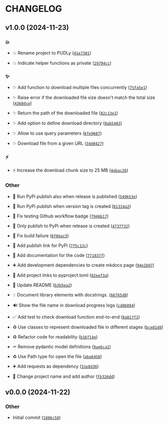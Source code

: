 # CHANGELOG


## v1.0.0 (2024-11-23)

### :boom:

- :boom: Rename project to PUDLy
  ([`41e7301`](https://github.com/8-bit-hunters/pudly/commit/41e73010a01a928930c424dc848e8b2675df1a35))

- :boom: Indicate helper functions as private
  ([`19794cc`](https://github.com/8-bit-hunters/pudly/commit/19794cc089abf960f5db8460d5b6c2bcc38dd6ec))

### :sparkles:

- :sparkles: Add function to download multiple files concurrently
  ([`75fa5e1`](https://github.com/8-bit-hunters/pudly/commit/75fa5e188b58d4b995a1b9c09bd06d9682609904))

- :sparkles: Raise error if the downloaded file size doesn't match the total size
  ([`4368dce`](https://github.com/8-bit-hunters/pudly/commit/4368dcea054e5e387de6ce8921bcf171366319da))

- :sparkles: Return the path of the downloaded file
  ([`82c13e1`](https://github.com/8-bit-hunters/pudly/commit/82c13e167ca583e8977314f284034cadc2a2dc91))

- :sparkles: Add option to define download directory
  ([`8ab5483`](https://github.com/8-bit-hunters/pudly/commit/8ab54835bb93c7299f87a62ad18c62fab1301773))

- :sparkles: Allow to use query parameters
  ([`6fe9687`](https://github.com/8-bit-hunters/pudly/commit/6fe9687947475b4fb7974c0d2040ff46f0ee4cfe))

- :sparkles: Download file from a given URL
  ([`34d0427`](https://github.com/8-bit-hunters/pudly/commit/34d04274c7f9c46f6db9613cd11367b1a3889a8f))

### :zap:

- :zap: Increase the download chunk size to 25 MB
  ([`4ebac26`](https://github.com/8-bit-hunters/pudly/commit/4ebac26187e98303f0bc626168613177f77cdc11))

### Other

- :construction_worker: Run PyPi publish also when release is published
  ([`549653e`](https://github.com/8-bit-hunters/pudly/commit/549653e205db44841c9cd780cf581f55edec7751))

- :construction_worker: Run PyPi publish when version tag is created
  ([`81314a2`](https://github.com/8-bit-hunters/pudly/commit/81314a24c0a49855c82ff92cb10efa488f43bc01))

- :memo: Fix testing Github workflow badge
  ([`7946b17`](https://github.com/8-bit-hunters/pudly/commit/7946b1776a207863a161c8807b7cec9d20d35edf))

- :construction_worker: Only publish to PyPi when release is created
  ([`4737f32`](https://github.com/8-bit-hunters/pudly/commit/4737f32329f4638600fe83bf3910212a05f9c8f4))

- :green_heart: Fix build failure
  ([`6f6bac5`](https://github.com/8-bit-hunters/pudly/commit/6f6bac52d934f441a2fb53e9805eda528ef87838))

- :construction_worker: Add publish link for PyPi
  ([`7f5c13c`](https://github.com/8-bit-hunters/pudly/commit/7f5c13ce54d5ffd7f889c81125cd5d35f2ce7c67))

- :memo: Add documentation for the code
  ([`771837f`](https://github.com/8-bit-hunters/pudly/commit/771837f115bf64a13ca1847b90812d754b03b91c))

- :heavy_plus_sign: Add development dependencies to create mkdocs page
  ([`94e2b97`](https://github.com/8-bit-hunters/pudly/commit/94e2b978bf75ad0c124029666235ff173cc6f23d))

- :wrench: Add project links to pyproject.toml
  ([`82eef3a`](https://github.com/8-bit-hunters/pudly/commit/82eef3a0a7cf44e03169f45d51b8e4f84682f67b))

- :memo: Update README
  ([`b3b5ea2`](https://github.com/8-bit-hunters/pudly/commit/b3b5ea20dd217315c9aec39de716ddc9457c62dc))

- :bulb: Document library elements with docstrings.
  ([`66765d8`](https://github.com/8-bit-hunters/pudly/commit/66765d8a8aa43f5a92edf8c1370d3c60108685f0))

- :loud_sound: Show the file name in download progress logs
  ([`cd86894`](https://github.com/8-bit-hunters/pudly/commit/cd868940f011aa34cc2add14772e5da491dde17b))

- :white_check_mark: Add test to check download function end-to-end
  ([`8a817f1`](https://github.com/8-bit-hunters/pudly/commit/8a817f1b09d68b1e2fe7901bd846e00e5b7cfeb6))

- :recycle: Use classes to represent downloaded file in different stages
  ([`bce81d8`](https://github.com/8-bit-hunters/pudly/commit/bce81d8cd8930fc98d9e4e91cf961a47da34f28b))

- :recycle: Refactor code for readability
  ([`b16f14e`](https://github.com/8-bit-hunters/pudly/commit/b16f14ebbd85f7fcf813f288ffb6b7fdf71b0860))

- :coffin: Remove pydantic model definitions
  ([`9ae6ca1`](https://github.com/8-bit-hunters/pudly/commit/9ae6ca1332f4a9d77afa2ef55491eb829eb33b58))

- :recycle: Use Path type for open the file
  ([`aba6458`](https://github.com/8-bit-hunters/pudly/commit/aba645831932d65b0feab03a14cf1dc11699655b))

- :heavy_plus_sign: Add requests as dependency
  ([`31e8d36`](https://github.com/8-bit-hunters/pudly/commit/31e8d3606f6c120345e1294270a1ab72955b8ce1))

- :wrench: Change project name and add author
  ([`fb326dd`](https://github.com/8-bit-hunters/pudly/commit/fb326dd0ab1937d0e2b477d36f32c99d2ec41f36))


## v0.0.0 (2024-11-22)

### Other

- Initial commit
  ([`1886c50`](https://github.com/8-bit-hunters/pudly/commit/1886c5027a026c71d5fef50ef28cd32d122fd16e))
